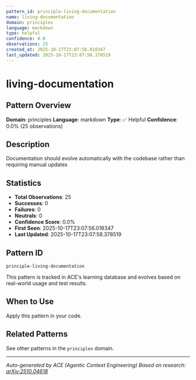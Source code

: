 ```yaml
---
pattern_id: principle-living-documentation
name: living-documentation
domain: principles
language: markdown
type: helpful
confidence: 0.0
observations: 25
created_at: 2025-10-17T23:07:56.018347
last_updated: 2025-10-17T23:07:58.378519
---
```

# living-documentation

## Pattern Overview

**Domain**: principles
**Language**: markdown
**Type**: ✅ Helpful
**Confidence**: 0.0% (25 observations)

## Description

Documentation should evolve automatically with the codebase rather than requiring manual updates

## Statistics

- **Total Observations**: 25
- **Successes**: 0
- **Failures**: 0
- **Neutrals**: 0
- **Confidence Score**: 0.0%
- **First Seen**: 2025-10-17T23:07:56.018347
- **Last Updated**: 2025-10-17T23:07:58.378519

## Pattern ID

```
principle-living-documentation
```

This pattern is tracked in ACE's learning database and evolves based on real-world usage and test results.

## When to Use

Apply this pattern in your code.

## Related Patterns

See other patterns in the `principles` domain.

---

*Auto-generated by ACE (Agentic Context Engineering)*
*Based on research: [arXiv:2510.04618](https://arxiv.org/abs/2510.04618)*
